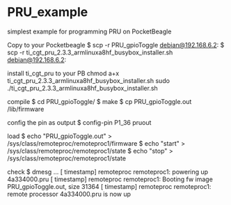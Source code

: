 # PRU_example
simplest example for programming PRU on PocketBeagle



Copy to your Pocketbeagle
$ scp -r PRU_gpioToggle debian@192.168.6.2:
$ scp -r ti_cgt_pru_2.3.3_armlinuxa8hf_busybox_installer.sh  debian@192.168.6.2:

install ti_cgt_pru to your PB
chmod a+x ti_cgt_pru_2.3.3_armlinuxa8hf_busybox_installer.sh
sudo ./ti_cgt_pru_2.3.3_armlinuxa8hf_busybox_installer.sh


compile
$ cd PRU_gpioToggle/
$ make
$ cp PRU_gpioToggle.out /lib/firmware

config the pin as output
$ config-pin P1_36 pruout

load
$ echo "PRU_gpioToggle.out" > /sys/class/remoteproc/remoteproc1/firmware
$ echo "start" > /sys/class/remoteproc/remoteproc1/state
$ echo "stop" > /sys/class/remoteproc/remoteproc1/state

check
$ dmesg
...
[  timestamp] remoteproc remoteproc1: powering up 4a334000.pru
[  timestamp] remoteproc remoteproc1: Booting fw image PRU_gpioToggle.out, size 31364
[  timestamp] remoteproc remoteproc1: remote processor 4a334000.pru is now up
